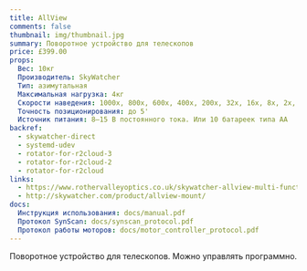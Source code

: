 ```yaml
---
title: AllView
comments: false
thumbnail: img/thumbnail.jpg
summary: Поворотное устройство для телескопов
price: £399.00
props:
  Вес: 10кг
  Производитель: SkyWatcher
  Тип: азимутальная
  Максимальная нагрузка: 4кг
  Скорости наведения: 1000x, 800x, 600x, 400x, 200x, 32x, 16x, 8x, 2x, 1x
  Точность позиционирования: до 5'
  Источник питания: 8–15 В постоянного тока. Или 10 батареек типа AA
backref: 
  - skywatcher-direct
  - systemd-udev
  - rotator-for-r2cloud-3
  - rotator-for-r2cloud-2
  - rotator-for-r2cloud
links:
  - https://www.rothervalleyoptics.co.uk/skywatcher-allview-multi-function-computerised-mount.html
  - http://skywatcher.com/product/allview-mount/
docs:
  Инструкция использования: docs/manual.pdf
  Протокол SynScan: docs/synscan_protocol.pdf
  Протокол работы моторов: docs/motor_controller_protocol.pdf
---
```

Поворотное устройство для телескопов. Можно управлять программно.